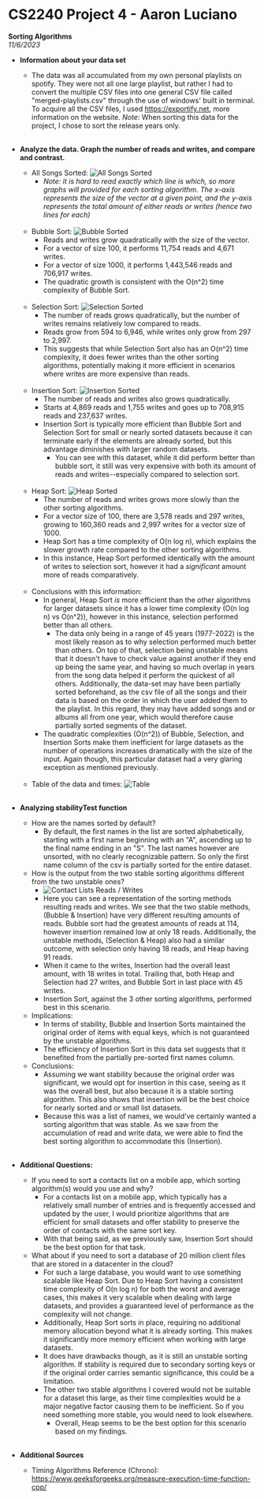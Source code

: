 # CS2240 Project 4 - Aaron Luciano
**Sorting Algorithms**<br />
*11/6/2023*

* **Information about your data set**<br />
  * The data was all accumulated from my own personal playlists on spotify. They were not all one large playlist,
    but rather I had to convert the multiple CSV files into one general CSV file called "merged-playlists.csv"
    through the use of windows' built in terminal. To acquire all the CSV files, I used https://exportify.net,
    more information on the website. *Note*: When sorting this data for the project, 
    I chose to sort the release years only.<br />
    <br />

* **Analyze the data. Graph the number of reads and writes, and compare and contrast.**<br />
  * All Songs Sorted:
  ![All Songs Sorted](data_images/allSongsSorted.png)
    * _Note: it is hard to read exactly which line is which, so more graphs will provided for each
    sorting algorithm. The x-axis represents the size of the vector at a given point, and the y-axis
    represents the total amount of either reads or writes (hence two lines for each)_<br><br>
  * Bubble Sort:
    ![Bubble Sorted](data_images/bubbleSorted.png)
    * Reads and writes grow quadratically with the size of the vector.
    * For a vector of size 100, it performs 11,754 reads and 4,671 writes.
    * For a vector of size 1000, it performs 1,443,546 reads and 706,917 writes.
    * The quadratic growth is consistent with the O(n^2) time complexity of Bubble Sort.<br><br>
  * Selection Sort:
    ![Selection Sorted](data_images/selectionSorted.png)
    * The number of reads grows quadratically, but the number of writes remains relatively low compared to reads.
    * Reads grow from 594 to 6,946, while writes only grow from 297 to 2,997.
    * This suggests that while Selection Sort also has an O(n^2) time complexity, it does fewer writes 
    than the other sorting algorithms, potentially making it more efficient in scenarios where writes are 
    more expensive than reads.<br><br>
  * Insertion Sort:
    ![Insertion Sorted](data_images/insertionSorted.png)
    * The number of reads and writes also grows quadratically.
    * Starts at 4,869 reads and 1,755 writes and goes up to 708,915 reads and 237,637 writes.
    * Insertion Sort is typically more efficient than Bubble Sort and Selection Sort for small or 
    nearly sorted datasets because it can terminate early if the elements are already sorted, 
    but this advantage diminishes with larger random datasets.
      * You can see with this dataset, while it did perform better than bubble sort, it still was very expensive
      with both its amount of reads and writes--especially compared to selection sort.<br><br>
  * Heap Sort:
    ![Heap Sorted](data_images/heapSorted2.png)
    * The number of reads and writes grows more slowly than the other sorting algorithms.
    * For a vector size of 100, there are 3,578 reads and 297 writes, growing to 160,360 reads 
    and 2,997 writes for a vector size of 1000.
    * Heap Sort has a time complexity of O(n log n), which explains the slower growth rate 
    compared to the other sorting algorithms.
    * In this instance, Heap Sort performed identically with the amount of writes to selection sort, however
    it had a _significant_ amount more of reads comparatively.<br><br>
  * Conclusions with this information:
    * In general, Heap Sort _is_ more efficient than the other algorithms for larger datasets since it has a lower 
    time complexity (O(n log n) vs O(n^2)), however in this instance, selection performed better than all others.
      * The data only being in a range of 45 years (1977-2022) is the most likely reason as to why selection performed much
      better than others. On top of that, selection being unstable means that it doesn't have to check value
      against another if they end up being the same year, and having so much overlap in years from the song data
      helped it perform the quickest of all others. Additionally, the data-set may have been partially sorted
      beforehand, as the csv file of all the songs and their data is based on the order in which the user added
      them to the playlist. In this regard, they may have added songs and or albums all from one year, which
      would therefore cause partially sorted segments of the dataset.
    * The quadratic complexities (O(n^2)) of Bubble, Selection, and Insertion Sorts make them inefficient for 
    large datasets as the number of operations increases dramatically with the size of the input. Again though,
    this particular dataset had a very glaring exception as mentioned previously.<br><br>
  * Table of the data and times:
  ![Table](data_images/sorted_table.png)<br><br>
* **Analyzing stabilityTest function**
  * How are the names sorted by default?
    * By default, the first names in the list are sorted alphabetically, starting with a first name beginning with
    an "A", ascending up to  the final name ending in an "S". The last names however are unsorted, with no clearly
    recognizable pattern. So only the first name column of the csv is partially sorted for the entire dataset.
  * How is the output from the two stable sorting algorithms different from the two unstable ones?
    * ![Contact Lists Reads / Writes](/data_images/contactListSorted.png)
    * Here you can see a representation of the sorting methods resulting reads and writes. We see that the two
    stable methods, (Bubble & Insertion) have very different resulting amounts of reads. Bubble sort had the greatest
    amounts of reads at 114, however insertion remained low at only 18 reads. Additionally, the unstable methods,
    (Selection & Heap) also had a similar outcome, with selection only having 18 reads, and Heap having 91 reads.
    * When it came to the writes, Insertion had the overall least amount, with 18 writes in total. Trailing that,
    both Heap and Selection had 27 writes, and Bubble Sort in last place with 45 writes.
    * Insertion Sort, against the 3 other sorting algorithms, performed best in this scenario.
  * Implications: 
    * In terms of stability, Bubble and Insertion Sorts maintained the original order of items with equal keys, 
    which is not guaranteed by the unstable algorithms.
    * The efficiency of Insertion Sort in this data set suggests that it 
    benefited from the partially pre-sorted first names column.
  * Conclusions:
    * Assuming we want stability because the original order was significant, we would opt for insertion in this case,
    seeing as it was the overall best, but also because it is a stable sorting algorithm. This also shows that insertion
    will be the best choice for nearly sorted and or small list datasets. 
    * Because this was a list of names, we would've certainly wanted a sorting algorithm that was stable. As we saw from
    the accumulation of read and write data, we were able to find the best sorting algorithm to accommodate this (Insertion).<br><br>
* **Additional Questions:**
  * If you need to sort a contacts list on a mobile app, which sorting algorithm(s) would you use and why?
    * For a contacts list on a mobile app, which typically has a relatively small number of entries and is frequently 
    accessed and updated by the user, I would prioritize algorithms that are efficient for small datasets and offer 
    stability to preserve the order of contacts with the same sort key.
    * With that being said, as we previously saw, Insertion Sort should be the best option for that task.
  * What about if you need to sort a database of 20 million client files that are stored in a datacenter in the cloud?
    * For such a large database, you would want to use something scalable like Heap Sort. Due to Heap Sort having a
    consistent time complexity of O(n log n) for both the worst and average cases, this makes it very scalable when
    dealing with large datasets, and provides a guaranteed level of performance as the complexity will not change.
    * Additionally, Heap Sort sorts in place, requiring no additional memory allocation beyond what it is already sorting.
    This makes it significantly more memory efficient when working with large datasets.
    * It does have drawbacks though, as it is still an unstable sorting algorithm. If stability is required due to 
    secondary sorting keys or if the original order carries semantic significance, this could be a limitation.
    * The other two stable algorithms I covered would not be suitable for a dataset this large, as their time complexities
    would be a major negative factor causing them to be inefficient. So if you need something more stable, you would need
    to look elsewhere.
      * Overall, Heap seems to be the best option for this scenario based on my findings.
<br><br>

* **Additional Sources**<br />
  * Timing Algorithms Reference (Chrono): https://www.geeksforgeeks.org/measure-execution-time-function-cpp/

